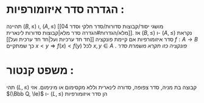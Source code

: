 # הגדרה סדר איזומורפיות : 
תהיינה $(B, \le)$ ו, $(A, \le)$ [[04 מושגי יסוד/קבוצות סדורות/סדר חלקי וסדר מלא/הגדרות#הגדרה סדר מלא|קבוצות סדורות לינארית]]. אז $(B, \le)$ ו- $(A, \le)$ נקראת סדר איזומורפיות אם קיימת פונקציה [[חד חד ערכיות ועל|חד חד ערכית ועל]] $f : A \to B$ כך שמתקיים $x \lt y \Rightarrow f(x) \lt f(y)$ לכל $x,y \in A$ .
*פונקציה כזו תקרא משמרת סדר*

# משפט קנטור : 
תהי $(L, \le)$ קבוצה בת מניה, סדר צפופה, סדורה לינארית וללא מקסימום או מינימום. אזי $(\Bbb Q, \le)$ ו- $(L, \le)$ הן סדר איזומורפיות